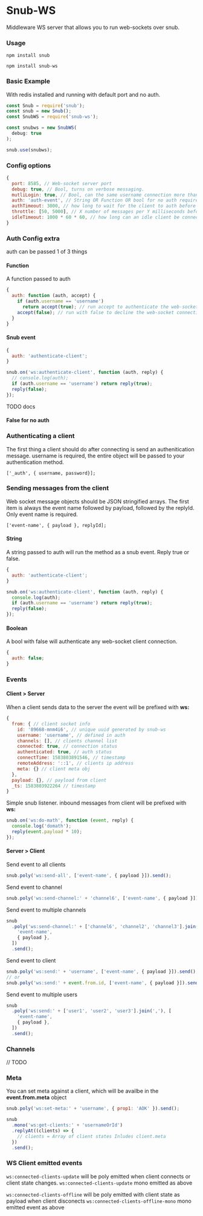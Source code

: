 # Snub-WS

Middleware WS server that allows you to run web-sockets over snub.

### Usage

`npm install snub`

`npm install snub-ws`

### Basic Example

With redis installed and running with default port and no auth.

```javascript
const Snub = require('snub');
const snub = new Snub();
const SnubWS = require('snub-ws');

const snubws = new SnubWS(
  debug: true
);

snub.use(snubws);

```

### Config options

```javascript
{
  port: 8585, // Web-socket server port
  debug: true, // Bool, turns on verbose messaging.
  mutliLogin: true, // Bool, can the same username connection more than once?
  auth: 'auth-event', // String OR Function OR bool for no auth required
  authTimeout: 3000, // how long to wait for the client to auth before disconnecting
  throttle: [50, 5000], // X number of messages per Y milliseconds before disconnecting
  idleTimeout: 1000 * 60 * 60, // how long can an idle client be connected
}
```

### Auth Config extra

auth can be passed 1 of 3 things

#### Function

A function passed to auth

```javascript
{
  auth: function (auth, accept) {
    if (auth.username == 'username')
      return accept(true); // run accept to authenticate the web-socket client connection.
    accept(false); // run with false to decline the web-socket connection and disconnect the client.
  }
}
```

#### Snub event

```javascript
{
  auth: 'authenticate-client';
}
```

```javascript
snub.on('ws:authenticate-client', function (auth, reply) {
  // console.log(auth);
  if (auth.username == 'username') return reply(true);
  reply(false);
});
```

TODO docs

#### False for no auth

### Authenticating a client

The first thing a client should do after connecting is send an authenitication message.
username is required, the entire object will be passed to your authentication method.

```
['_auth', { username, password}];
```

### Sending messages from the client

Web socket message objects should be JSON stringified arrays. The first item is always the event name followed by payload, followed by the replyId. Only event name is required.

```
['event-name', { payload }, replyId];
```

#### String

A string passed to auth will run the method as a snub event. Reply true or false.

```javascript
{
  auth: 'authenticate-client';
}

snub.on('ws:authenticate-client', function (auth, reply) {
  console.log(auth);
  if (auth.username == 'username') return reply(true);
  reply(false);
});
```

#### Boolean

A bool with false will authenticate any web-socket client connection.

```javascript
{
  auth: false;
}
```

### Events

#### Client > Server

When a client sends data to the server the event will be prefixed with **ws:**

```javascript
{
  from: { // client socket info
    id: '89668-mnm4i6', // unique uuid generated by snub-ws
    username: 'username', // defined in auth
    channels: [], // clients channel list
    connected: true, // connection status
    authenticated: true, // auth status
    connectTime: 1583803891546, // timestamp
    remoteAddress: '::1', // clients ip address
    meta: {} // client meta obj
  },
  payload: {}, // payload from client
  _ts: 1583803922264 // timestamp
}

```

Simple snub listener. inbound messages from client will be prefixed with **ws:**

```javascript
snub.on('ws:do-math', function (event, reply) {
  console.log('domath');
  reply(event.payload * 10);
});
```

#### Server > Client

Send event to all clients

```javascript
snub.poly('ws:send-all', ['event-name', { payload }]).send();
```

Send event to channel

```javascript
snub.poly('ws:send-channel:' + 'channel6', ['event-name', { payload }]).send();
```

Send event to multiple channels

```javascript
snub
  .poly('ws:send-channel:' + ['channel6', 'channel2', 'channel3'].join(','), [
    'event-name',
    { payload },
  ])
  .send();
```

Send event to client

```javascript
snub.poly('ws:send:' + 'username', ['event-name', { payload }]).send();
// or
snub.poly('ws:send:' + event.from.id, ['event-name', { payload }]).send();
```

Send event to multiple users

```javascript
snub
  .poly('ws:send:' + ['user1', 'user2', 'user3'].join(','), [
    'event-name',
    { payload },
  ])
  .send();
```

### Channels

// TODO

### Meta

You can set meta against a client, which will be availbe in the **event.from.meta** object

```javascript
snub.poly('ws:set-meta:' + 'username', { prop1: 'AOK' }).send();
```

```javascript
snub
  .mono('ws:get-clients:' + 'usernameOrId')
  .replyAt((clients) => {
    // clients = Array of client states Inludes client.meta
  })
  .send();
```

### WS Client emitted events

`ws:connected-clients-update` will be poly emitted when client connects or client state changes.
`ws:connected-clients-update` mono emitted as above

`ws:connected-clients-offline` will be poly emitted with client state as payload when client disconects
`ws:connected-clients-offline-mono` mono emitted event as above
